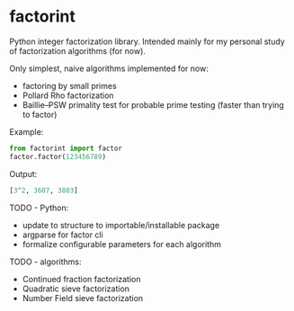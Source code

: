 # factorint
Python integer factorization library. Intended mainly for my personal study of factorization algorithms (for now).

Only simplest, naive algorithms implemented for now:
- factoring by small primes
- Pollard Rho factorization
- Baillie–PSW primality test for probable prime testing (faster than trying to factor)

Example:

```Python
from factorint import factor
factor.factor(123456789)
```

Output:
```Python
[3^2, 3607, 3803]
```


TODO - Python:
- update to structure to importable/installable package
- argparse for factor cli
- formalize configurable parameters for each algorithm

TODO - algorithms:
- Continued fraction factorization
- Quadratic sieve factorization
- Number Field sieve factorization
